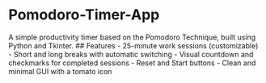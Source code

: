 # Pomodoro-Timer-App
A simple productivity timer based on the Pomodoro Technique, built using Python and Tkinter.  ## Features  - 25-minute work sessions (customizable) - Short and long breaks with automatic switching - Visual countdown and checkmarks for completed sessions - Reset and Start buttons - Clean and minimal GUI with a tomato icon
